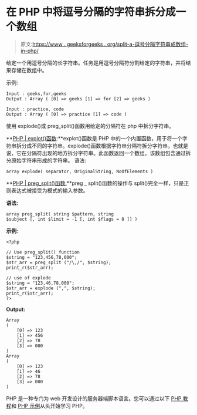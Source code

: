 # 在 PHP 中将逗号分隔的字符串拆分成一个数组

> 原文:[https://www . geeksforgeeks . org/split-a-逗号分隔字符串成数组-in-php/](https://www.geeksforgeeks.org/split-a-comma-delimited-string-into-an-array-in-php/)

给定一个用逗号分隔的长字符串。任务是用逗号分隔符分割给定的字符串，并将结果存储在数组中。

示例:

```
Input : geeks,for,geeks
Output : Array ( [0] => geeks [1] => for [2] => geeks )

Input : practice, code
Output : Array ( [0] => practice [1] => code )

```

使用 explode()或 preg_split()函数用给定的分隔符在 php 中拆分字符串。

**[PHP | explot()函数](https://www.geeksforgeeks.org/php-explode-function/):**explot()函数是 PHP 中的一个内置函数，用于将一个字符串拆分成不同的字符串。explode()函数根据字符串分隔符拆分字符串，也就是说，它在分隔符出现的地方拆分字符串。此函数返回一个数组，该数组包含通过拆分原始字符串形成的字符串。
<string>语法:</string>

```
array explode( separator, OriginalString, NoOfElements )
```

**[PHP | preg_split()函数:](https://www.geeksforgeeks.org/php-preg_split-function/)**preg _ split()函数的操作与 split()完全一样，只是正则表达式被接受为模式的输入参数。

**语法:**

```
array preg_split( string $pattern, string 
$subject [, int $limit = -1 [, int $flags = 0 ]] )
```

**示例:**

```
<?php

// Use preg_split() function
$string = "123,456,78,000"; 
$str_arr = preg_split ("/\,/", $string); 
print_r($str_arr);

// use of explode
$string = "123,46,78,000";
$str_arr = explode (",", $string); 
print_r($str_arr);
?>
```

**Output:**

```
Array
(
    [0] => 123
    [1] => 456
    [2] => 78
    [3] => 000
)
Array
(
    [0] => 123
    [1] => 46
    [2] => 78
    [3] => 000
)

```

PHP 是一种专门为 web 开发设计的服务器端脚本语言。您可以通过以下 [PHP 教程](https://www.geeksforgeeks.org/php-tutorials/)和 [PHP 示例](https://www.geeksforgeeks.org/php-examples/)从头开始学习 PHP。